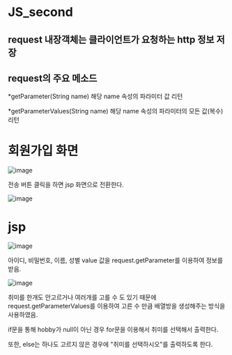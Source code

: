 # JS_second
## request 내장객체는 클라이언트가 요청하는 http 정보 저장
## request의 주요 메소드
*getParameter(String name) 해당 name 속성의 파라미터 값 리턴

*getParameterValues(String name) 해당 name 속성의 파라미터의 모든 값(복수) 리턴

# 회원가입 화면
![image](https://github.com/seokhyun06/JS_second/assets/122009563/42ff19fa-62a9-4865-95c1-0a6deed89eb1)


전송 버튼 클릭을 하면 jsp 화면으로 전환한다.


![image](https://github.com/seokhyun06/JS_second/assets/122009563/fd7cd261-5dd0-4843-b9d3-53059d7a4cd7)

# jsp 
![image](https://github.com/seokhyun06/JS_second/assets/122009563/639e5b8a-8c69-43a5-a8c9-3abd8dfa8e84)


아이디, 비밀번호, 이름, 성별 value 값을 request.getParameter를 이용하여 정보를 받음.

![image](https://github.com/seokhyun06/JS_second/assets/122009563/efe38508-14c1-4cff-bf97-d035a647cad8)


취미를 한개도 안고르거나 여러개를 고를 수 도 있기 때문에 request.getParameterValues를 이용하여 고른 수 만큼
배열방을 생성해주는 방식을 사용하였음. 

if문을 통해 hobby가 null이 아닌 경우 for문을 이용해서 취미를 선택해서 출력한다.


또한, else는 하나도 고르지 않은 경우에 "취미를 선택하시오"를 출력하도록 한다. 
